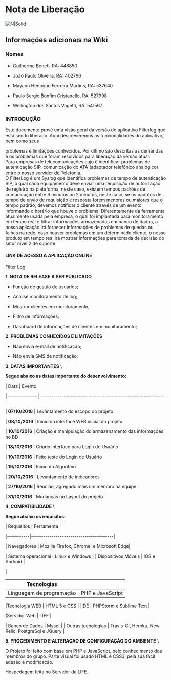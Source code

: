 # Nota de Liberação

[![N|Solid](http://boredzo.org/blog/wp-content/uploads/2008/02/network-128.png)](http://)



## Informações adicionais na Wiki



### Nomes

* Guilherme Beneti, RA: 448850

* João Paulo Oliveira, RA: 402796

* Maycon Henrique Ferreira Martins, RA: 537640

* Paulo Sergio Bonfim Cristanello, RA: 527998

* Wellington dos Santos Vagetti, RA: 541567




### INTRODUÇÃO

Este documento provê uma visão geral da versão do aplicativo Filterlog que está sendo liberado. Aqui descreveremos as funcionalidades do aplicativo, bem como seus 

problemas e limitações conhecidos. Por último são descritas as demandas e os problemas que foram resolvidos para liberação da versão atual.\
Para empresas de telecomunicações cujo é identificar problemas de autenticação SIP, comunicação do ATA (adaptador telefônico analógico) entre o nosso servidor de 
Telefonia. \
O FilterLog é um Syslog que identifica problemas de tempo de autenticação SIP, o qual cada equipamento deve enviar uma requisição de autorização de registro na plataforma, neste caso, existem tempos padrões de comunicação entre 6 minutos ou 2 minutos, neste caso, se os padrões de tempo de envio de requisição e resposta forem menores ou maiores que o tempo padrão, devemos notificar o cliente através de um evento informando o horário que houve o problema, Diferentemente da ferramenta 
atualmente usada pela empresa, o qual foi implantada para monitoramento em tempo real e filtrar informações armazenadas em banco de dados, a nossa aplicação irá fornecer informações de problemas de quedas ou falhas na rede, caso houver problemas em um
determinado cliente, o nosso produto em tempo real irá mostrar informações para tomada de decisão do setor nível 2 de suporte.

#### LINK DE ACESSO A APLICAÇÃO ONLINE


[Filter Log](http://)


**1. NOTA DE RELEASE A SER PUBLICADO**


* Função de gestão de usuários;

* Análise monitoramento de log;

* Mostrar clientes em monitoramento;

* Filtro de informações;
* Dashboard de informações de clientes em monitoramento; 



**2. PROBLEMAS CONHECIDOS E LIMITAÇÕES**


* Não envia e-mail de notificação;

* Não envia SMS de notificação;



**3.	DATAS IMPORTANTES** \

**Segue abaixo as datas importante do desenvolvimento:**


| Data           | Evento                  

| -------------- | -------------------------------------------------------------

| **07/10/2016** | Levantamento do escopo do projeto 

| **08/10/2016** | Inicio da interface WEB inicial do projeto  

| **10/10/2016** | Criação e manipulação do armazenamento das informações no BD 

| **18/10/2016** | Criado interface para Login de Usuário  

| **19/10/2016** | Feito teste do Login de Usuário  

| **19/10/2016** | Inicio do Algoritmo  

| **20/10/2016** | Levantamento de indicadores 

| **27/10/2016** | Reunião, agregado mais um membro na equipe  

| **31/10/2016** | Mudanças no Layout do projeto  



**4. COMPATIBILIDADE** \

**Segue abaixo os requisitos:**



| Requisitos | Ferramenta  |

|-----------|----------------------------------------|

| Navegadores | Mozilla Firefox, Chrome, e Microsoft Edge|

| Sistema operacional | Linux e Windows | 
| Dispositivos Móveis | IOS e Android | 


| 

**Tecnologias** 	 |   				|
|---------------------- |-----------------------------|
|Linguagem de programação| PHP e JavaScript|

|Tecnologia WEB	         | HTML 5 e CSS                 |
|IDE                     | PHPStorm e Sublime Text      |

|Servidor Web            | LIFE                         |

| Banco de Dados         | Mysql                        |
| Outras tecnologias     | Travis-CI, Heroku, New Relic, PostgreSql e JQuery |



**5. PROCEDIMENTO E ALTERAÇAO DE CONFIGURAÇÃO DO AMBIENTE** \

O Projeto foi feito com base em PHP e JavaScript, pelo conhecimento dos membros do grupo. Parte visual foi usado HTML e CSS3, pela sua fácil adesão e modificação. 

Hospedagem feita no Servidor da LIFE.

